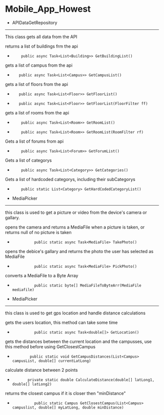 # Mobile_App_Howest


* APIDataGetRepository
-----------------------
This class gets all data from the API

returns a list of buildings frm the api
-         public async Task<List<Building>> GetBuildingList()


gets a list of campus from the api
-        public async Task<List<Campus>> GetCampusList()

gets a list of floors from the api
-        public async Task<List<Floor>> GetFloorList()
-        public async Task<List<Floor>> GetFloorList(FloorFilter ff)

gets a list of rooms from the api
-         public async Task<List<Room>> GetRoomList()
-         public async Task<List<Room>> GetRoomList(RoomFilter rf)

Gets a list of forums from api
-         public async Task<List<Forum>> GetForumList()

Gets a list of categorys
-         public async Task<List<Category>> GetCategories()

Gets a list of hardcoded categorys, including their subCategorys
-         public static List<Category> GetHardCodedCategoryList()


* MediaPicker
-----------------------
this class is used to get a picture or video from the device's camera or gallary.

opens the camera and returns a MediaFile when a picture is taken, or returns null of no picture is taken
-				public static async Task<MediaFile> TakePhoto()


opens the debice's gallary and returns the photo the user has selected as MediaFile
-				public static async Task<MediaFile> PickPhoto()

converts a MediaFile to a Byte Array
-				public static byte[] MediaFileToByteArr(MediaFile mediafile)

* MediaPicker
-----------------------
this class is used to get gps location and handle distance calculations

gets the users location, this method can take some time
-				public static async Task<double[]> GetLocation()

gets the distances between the current location and the campusses, use this method before using GetClosestCampus
-			  public static void GetCampusDistances(List<Campus> campusList, double[] currentLatLong)

calculate distance between 2 points
-			 private static double CalculateDistance(double[] latLong1, double[] latLong2)

returns the closest campus if it is closer then "minDistance"
-				public static Campus GetClosestCampus(List<Campus> campuslist, double[] myLatLong, double minDistance)


